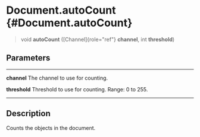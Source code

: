 Document.autoCount {#Document.autoCount}
==================

> void **autoCount** ([Channel]{role="ref"} **channel**, int
> **threshold**)

Parameters
----------

  --------------- -------------------------------------------------
  **channel**     The channel to use for counting.

  **threshold**   Threshold to use for counting. Range: 0 to 255.
  --------------- -------------------------------------------------

Description
-----------

Counts the objects in the document.
